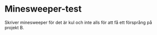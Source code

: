 # Minesweeper-test
Skriver minesweeper för det är kul och inte alls för att få ett försprång på projekt B.
